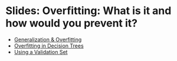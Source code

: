 # Slides: Overfitting: What is it and how would you prevent it?

- [Generalization & Overfitting](https://d3c33hcgiwev3.cloudfront.net/_04b33d6bde4003da34c62c14a143229d_generalization_and_overfitting.pdf?Expires=1706832000&Signature=Oy~IfaJfpciCmhWTrZy4oIb9myBzOR~WW7uZ3coFJlIOpAvlw1A01B50EU4xpMIqI47g4h-UOQpz3CrpLjMaw3sefajas5GadbgVZKJvT1-2z7LG3ttiadsgYPeIaWKzJMovKN8HqJ9AnjK7Qq2KgKtpYZlTkpvTxs2iCKSh59s_&Key-Pair-Id=APKAJLTNE6QMUY6HBC5A)
- [Overfitting in Decision Trees](https://d3c33hcgiwev3.cloudfront.net/_8fe97e81ac0c1046e03a0e2d89a1e02f_overfitting_decision_trees.pdf?Expires=1706832000&Signature=UCoB8dfrUFvBnkfAjkZZgM6JttJwynwFkIhUGv7NwszUpJ-9v9KHtkoMmkQJ3jv4-OwNjWikbZUTT-I8gSXnXlarrzUEkR1SInSB1YrXZfkROPCtSd4cc-rVWp5ZgXqjMqEEvUpTyKTQn8ggW5KRA-vH0sEu2q8TwtbZfQk2AeM_&Key-Pair-Id=APKAJLTNE6QMUY6HBC5A)
- [Using a Validation Set](https://d3c33hcgiwev3.cloudfront.net/_b6a46c3b1456ed154e8abb9dd1d2cc65_using_a_validation_set.pdf?Expires=1706832000&Signature=kKUOdkQkNsR5Ky6-a2SqaSMwHR69USrxar4aH4JvQXiM16q96hlk2bh7eKMzCZp-gOZB2EqfE2RrDk8MvDOjyAUsOzjq~Offj6lI~ymwpcqjQ~EbLQ86dnTo6hOL~DbJaWTR0ttQggmLKqhkextyNyR~gIS67wHnGJa6T1ELLaM_&Key-Pair-Id=APKAJLTNE6QMUY6HBC5A)